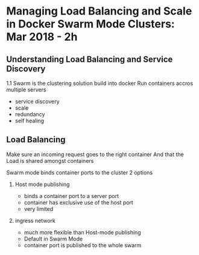 # Managing Load Balancing and Scale in Docker Swarm Mode Clusters: Mar 2018 - 2h
## Understanding Load Balancing and Service Discovery

1.1
Swarm is the clustering solution build into docker
Run containers accros multiple servers
- service discovery
- scale
- redundancy
- self healing

## Load Balancing
Make sure an incoming request goes to the right container
And that the Load is shared amongst containers

Swarm mode binds container ports to the cluster
2 options
1. Host mode publishing
    - binds a container port to a server port
    - container has exclusive use of the host port
    - very limited

1. ingress network
    - much more flexible than Host-mode publishing
    - Default in Swarm Mode
    - container port is published to the whole swarm
